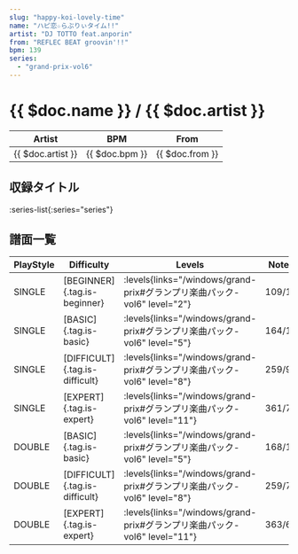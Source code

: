 ```yaml
---
slug: "happy-koi-lovely-time"
name: "ハピ恋☆らぶりぃタイム!!"
artist: "DJ TOTTO feat.anporin"
from: "REFLEC BEAT groovin'!!"
bpm: 139
series:
  - "grand-prix-vol6"
---
```


# {{ $doc.name }} / {{ $doc.artist }}

|Artist|BPM|From|
|------|---|----|
|{{ $doc.artist }}|{{ $doc.bpm }}|{{ $doc.from }}|

## 収録タイトル

:series-list{:series="series"}

## 譜面一覧

|PlayStyle|Difficulty|Levels|Notes|Movie|
|---------|----------|------|-----|-----|
|SINGLE|[BEGINNER]{.tag.is-beginner}| :levels{links="/windows/grand-prix#グランプリ楽曲パック-vol6" level="2"}|109/1||
|SINGLE|[BASIC]{.tag.is-basic}| :levels{links="/windows/grand-prix#グランプリ楽曲パック-vol6" level="5"}|164/12||
|SINGLE|[DIFFICULT]{.tag.is-difficult}| :levels{links="/windows/grand-prix#グランプリ楽曲パック-vol6" level="8"}|259/9||
|SINGLE|[EXPERT]{.tag.is-expert}| :levels{links="/windows/grand-prix#グランプリ楽曲パック-vol6" level="11"}|361/7||
|DOUBLE|[BASIC]{.tag.is-basic}| :levels{links="/windows/grand-prix#グランプリ楽曲パック-vol6" level="5"}|168/10||
|DOUBLE|[DIFFICULT]{.tag.is-difficult}| :levels{links="/windows/grand-prix#グランプリ楽曲パック-vol6" level="8"}|259/7||
|DOUBLE|[EXPERT]{.tag.is-expert}| :levels{links="/windows/grand-prix#グランプリ楽曲パック-vol6" level="11"}|363/6||
